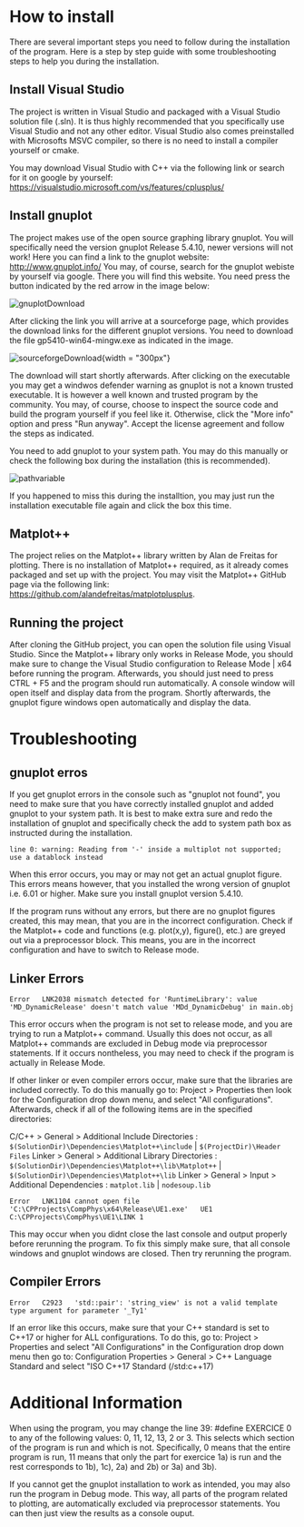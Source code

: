 # How to install
There are several important steps you need to follow during the installation of the program. 
Here is a step by step guide with some troubleshooting steps to help you during the installation.

## Install Visual Studio
The project is written in Visual Studio and packaged with a Visual Studio solution file (.sln). It is 
thus highly recommended that you specifically use Visual Studio and not any other editor. Visual Studio
also comes preinstalled with Microsofts MSVC compiler, so there is no need to install a compiler yourself or
cmake. 

You may download Visual Studio with C++ via the following link or search for it on google by yourself:
https://visualstudio.microsoft.com/vs/features/cplusplus/

## Install gnuplot
The project makes use of the open source graphing library gnuplot. You will specifically need the version 
gnuplot Release 5.4.10, newer versions will not work! Here you can find a link to the gnuplot website:
http://www.gnuplot.info/
You may, of course, search for the gnuplot webiste by yourself via google. There you will find this 
website. You need press the button indicated by the red arrow in the image below:

![gnuplotDownload](https://github.com/user-attachments/assets/952cdef6-552f-40cd-a270-ace1086ff95f)

After clicking the link you will arrive at a sourceforge page, which provides the download links for 
the different gnuplot versions. You need to download the file gp5410-win64-mingw.exe as indicated in 
the image.

![sourceforgeDownload](https://github.com/user-attachments/assets/660612fe-6379-469d-b152-1a7d32c90b4d){width = "300px"}

The download will start shortly afterwards. After clicking on the executable you may get a windwos defender 
warning as gnuplot is not a known trusted executable. It is however a well known and trusted program by 
the community. You may, of course, choose to inspect the source code and build the program yourself if you 
feel like it. Otherwise, click the "More info" option and press "Run anyway". Accept the license agreement
and follow the steps as indicated. 

You need to add gnuplot to your system path. You may do this manually or check the following box during the 
installation (this is recommended).

![pathvariable](https://github.com/user-attachments/assets/c7a467a2-55da-412a-8b4d-50a7067bf23f)

If you happened to miss this during the installtion, you may just run the installation executable file again
and click the box this time.

## Matplot++
The project relies on the Matplot++ library written by Alan de Freitas for plotting. There is no installation of 
Matplot++ required, as it already comes packaged and set up with the project. You may visit the Matplot++ GitHub
page via the following link: https://github.com/alandefreitas/matplotplusplus.

## Running the project
After cloning the GitHub project, you can open the solution file using Visual Studio. Since the Matplot++ library
only works in Release Mode, you should make sure to change the Visual Studio configuration to Release Mode | x64 before
running the program. Afterwards, you should just need to press CTRL + F5 and the program should run automatically. 
A console window will open itself and display data from the program. Shortly afterwards, the gnuplot figure
windows open automatically and display the data. 

# Troubleshooting
## gnuplot erros
If you get gnuplot errors in the console such as "gnuplot not found", you need to make sure that you have correctly
installed gnuplot and added gnuplot to your system path. It is best to make extra sure and redo the installation
of gnuplot and specifically check the add to system path box as instructed during the installation.

    line 0: warning: Reading from '-' inside a multiplot not supported; use a datablock instead

When this error occurs, you may or may not get an actual gnuplot figure. This errors means however, that you 
installed the wrong version of gnuplot i.e. 6.01 or higher. Make sure you install gnuplot version 5.4.10.

If the program runs without any errors, but there are no gnuplot figures created, this may mean, that you are in 
the incorrect configuration. Check if the Matplot++ code and functions (e.g. plot(x,y), figure(), etc.) are greyed out 
via a preprocessor block. This means, you are in the incorrect configuration and have to switch to Release mode.

## Linker Errors

    Error	LNK2038	mismatch detected for 'RuntimeLibrary': value 'MD_DynamicRelease' doesn't match value 'MDd_DynamicDebug' in main.obj	

This error occurs when the program is not set to release mode, and you are trying to run a Matplot++ command. Usually this does 
not occur, as all Matplot++ commands are excluded in Debug mode via preprocessor statements. If it occurs nontheless, you may 
need to check if the program is actually in Release Mode. 

If other linker or even compiler errors occur, make sure that the libraries are included correctly. To do this manually
go to: Project > Properties then look for the Configuration drop down menu, and select "All configurations". Afterwards, check if 
all of the following items are in the specified directories:

C/C++ > General > Additional Include Directories : `$(SolutionDir)\Dependencies\Matplot++\include` | `$(ProjectDir)\Header Files`
Linker > General > Additional Library Directories : `$(SolutionDir)\Dependencies\Matplot++\lib\Matplot++` | `$(SolutionDir)\Dependencies\Matplot++\lib`
Linker > General > Input > Additional Dependencies : `matplot.lib` | `nodesoup.lib`

    Error	LNK1104	cannot open file 'C:\CPProjects\CompPhys\x64\Release\UE1.exe'	UE1	C:\CPProjects\CompPhys\UE1\LINK	1		

This may occur when you didnt close the last console and output properly before rerunning the program. To fix this
simply make sure, that all console windows and gnuplot windows are closed. Then try rerunning the program.

## Compiler Errors

    Error	C2923	'std::pair': 'string_view' is not a valid template type argument for parameter '_Ty1'	

If an error like this occurs, make sure that your C++ standard is set to C++17 or higher for ALL configurations.
To do this, go to: 
Project > Properties and select "All Configurations" in the Configuration drop down menu then go to:
Configuration Properties > General > C++ Language Standard and select "ISO C++17 Standard (/std:c++17)

# Additional Information
When using the program, you may change the line 39: #define EXERCICE 0 to any of the following values: 0, 11, 12, 13, 2 or 3. This
selects which section of the program is run and which is not. Specifically, 0 means that the entire program is run, 11 means that
only the part for exercice 1a) is run and the rest corresponds to 1b), 1c), 2a) and 2b) or 3a) and 3b).

If you cannot get the gnuplot installation to work as intended, you may also run the program in Debug mode. This way, all
parts of the program related to plotting, are automatically excluded via preprocessor statements. You can then just
view the results as a console ouput. 

